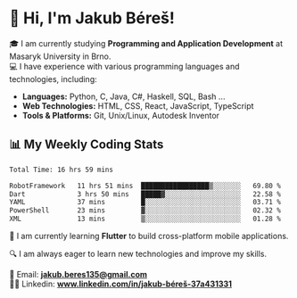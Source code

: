 # 👋 Hi, I'm Jakub Béreš!

🎓 I am currently studying **Programming and Application Development** at Masaryk University in Brno.  
💻 I have experience with various programming languages and technologies, including:  
   - **Languages:** Python, C, Java, C#, Haskell, SQL, Bash ...  
   - **Web Technologies:** HTML, CSS, React, JavaScript, TypeScript  
   - **Tools & Platforms:** Git, Unix/Linux, Autodesk Inventor

## 📊 My Weekly Coding Stats
<!--START_SECTION:waka-->

```txt
Total Time: 16 hrs 59 mins

RobotFramework   11 hrs 51 mins  █████████████████▒░░░░░░░   69.80 %
Dart             3 hrs 50 mins   █████▓░░░░░░░░░░░░░░░░░░░   22.58 %
YAML             37 mins         █░░░░░░░░░░░░░░░░░░░░░░░░   03.71 %
PowerShell       23 mins         ▓░░░░░░░░░░░░░░░░░░░░░░░░   02.32 %
XML              13 mins         ▒░░░░░░░░░░░░░░░░░░░░░░░░   01.28 %
```

<!--END_SECTION:waka-->

🚀 I am currently learning **Flutter** to build cross-platform mobile applications.  

🔍 I am always eager to learn new technologies and improve my skills.  

📩 Email:        **jakub.beres135@gmail.com**  
🧑‍💻 Linkedin:     **www.linkedin.com/in/jakub-béreš-37a431331**


